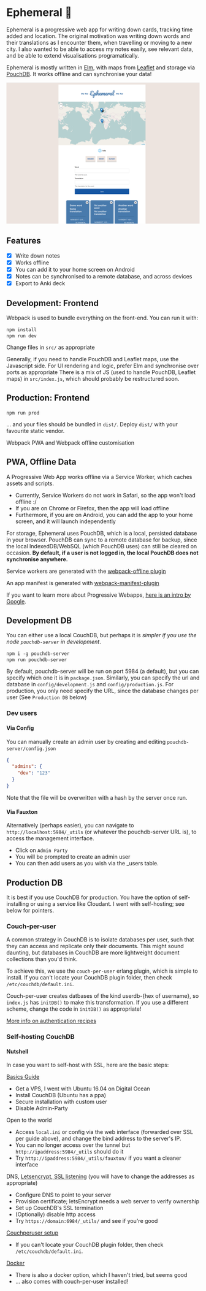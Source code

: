 # Ephemeral 🍃

Ephemeral is a progressive web app for writing down cards, tracking time added and location.
The original motivation was writing down words and their translations as I encounter them, when travelling or moving to a new city.
I also wanted to be able to access my notes easily, see relevant data, and be able to extend visualisations programatically.

Ephemeral is mostly written in [Elm](http://elm-lang.org), with maps from [Leaflet](http://http://leafletjs.com/) and storage via [PouchDB](https://pouchdb.com/).
It works offline and can synchronise your data!

![Ephemeral Demo](docs/media/demo_frontpage.png)

## Features
- [X] Write down notes
- [X] Works offline
- [X] You can add it to your home screen on Android
- [X] Notes can be synchronised to a remote database, and across devices
- [X] Export to Anki deck

## Development: Frontend
Webpack is used to bundle everything on the front-end. You can run it with:
```shell
npm install
npm run dev
```

Change files in `src/` as appropriate

Generally, if you need to handle PouchDB and Leaflet maps, use the Javascript side.
For UI rendering and logic, prefer Elm and synchronise over ports as appropriate
There is a mix of JS (used to handle PouchDB, Leaflet maps) in `src/index.js`, which should probably be restructured soon.

## Production: Frontend
```shell
npm run prod
```
... and your files should be bundled in `dist/`.
Deploy `dist/` with your favourite static vendor.

Webpack PWA and Webpack offline customisation

## PWA, Offline Data
A Progressive Web App works offline via a Service Worker, which caches assets and scripts.
- Currently, Service Workers do not work in Safari, so the app won't load offline :/
- If you are on Chrome or Firefox, then the app will load offline
- Furthermore, if you are on Android, you can add the app to your home screen, and it will launch independently

For storage, Ephemeral uses PouchDB, which is a local, persisted database in your browser.
PouchDB can sync to a remote database for backup, since the local IndexedDB/WebSQL (which PouchDB uses) can still be cleared on occasion.
**By default, if a user is not logged in, the local PouchDB does not synchronise anywhere.**

Service workers are generated with the [webpack-offline plugin](https://github.com/NekR/offline-plugin)

An app manifest is generated with [webpack-manifest-plugin](https://github.com/danethurber/webpack-manifest-plugin)

If you want to learn more about Progressive Webapps, [here is an intro by
Google](https://developers.google.com/web/progressive-web-apps/).

## Development DB
You can either use a local CouchDB, but perhaps it is *simpler if you use the node `pouchdb-server` in development*.

```shell
npm i -g pouchdb-server
npm run pouchdb-server
```

By default, pouchdb-server will be run on port 5984 (a default), but you can specify which one it is in `package.json`.
Similarly, you can specify the url and database in `config/development.js` and `config/production.js`.
For production, you only need specify the URL, since the database changes per user (See `Production DB` below)

### Dev users
#### Via Config
You can manually create an admin user by creating and editing `pouchdb-server/config.json`

```json
{
  "admins": {
    "dev": "123"
  }
}
```
Note that the file will be overwritten with a hash by the server once run.

#### Via Fauxton
Alternatively (perhaps easier), you can navigate to `http://localhost:5984/_utils` (or whatever the pouchdb-server URL is), to access the management interface.
- Click on `Admin Party`
- You will be prompted to create an admin user
- You can then add users as you wish via the _users table.

## Production DB
It is best if you use CouchDB for production. You have the option of self-installing or using a service like Cloudant. I went with self-hosting; see below for pointers.

### Couch-per-user
A common strategy in CouchDB is to isolate databases per user, such that they can access and replicate only their documents.
This might sound daunting, but databases in CouchDB are more lightweight document collections than you'd think.

To achieve this, we use the `couch-per-user` erlang plugin, which is simple to install.
If you can't locate your CouchDB plugin folder, then check `/etc/couchdb/default.ini`.

Couch-per-user creates datbases of the kind userdb-{hex of username}, so `index.js` has `initDB()` to make this transformation.
If you use a different scheme, change the code in `initDB()` as appropriate!

[More info on authentication recipes](https://github.com/pouchdb-community/pouchdb-authentication#couchdb-authentication-recipes)

### Self-hosting CouchDB
#### Nutshell
In case you want to self-host with SSL, here are the basic steps:

[Basics Guide](https://www.digitalocean.com/community/tutorials/how-to-install-couchdb-and-futon-on-ubuntu-14-04)
  - Get a VPS, I went with Ubuntu 16.04 on Digital Ocean
  - Install CouchDB (Ubuntu has a ppa)
  - Secure installation with custom user
  - Disable Admin-Party

Open to the world
  - Access `local.ini` or config via the web interface (forwarded over SSL per guide above), and change the bind address to the server's IP.
  - You can no longer access over the tunnel but `http://ipaddress:5984/_utils` should do it
  - Try `http://ipaddress:5984/_utils/fauxton/` if you want a cleaner interface

DNS, [Letsencrypt, SSL listening](http://verbally.flimzy.com/configuring-couchdb-1-6-1-letsencrypt-free-ssl-certificate-debian-8-jessie/) (you will have to change the addresses as appropriate)
  - Configure DNS to point to your server
  - Provision certificate; letsEncrypt needs a web server to verify ownership
  - Set up CouchDB's SSL termination
  - (Optionally) disable http access
  - Try `https://domain:6984/_utils/` and see if you're good

[Couchperuser setup](https://github.com/etrepum/couchperuser)
- If you can't locate your CouchDB plugin folder, then check `/etc/couchdb/default.ini`.

[Docker](https://github.com/apache/couchdb-docker)
 - There is also a docker option, which I haven't tried, but seems good
  - ... also comes with couch-per-user installed!


